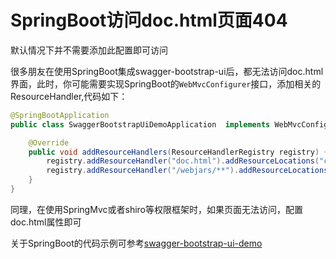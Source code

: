 # SpringBoot访问doc.html页面404

默认情况下并不需要添加此配置即可访问

很多朋友在使用SpringBoot集成swagger-bootstrap-ui后，都无法访问doc.html界面，此时，你可能需要实现SpringBoot的`WebMvcConfigurer`接口，添加相关的ResourceHandler,代码如下：

```java
@SpringBootApplication
public class SwaggerBootstrapUiDemoApplication  implements WebMvcConfigurer{

	@Override
	public void addResourceHandlers(ResourceHandlerRegistry registry) {
		registry.addResourceHandler("doc.html").addResourceLocations("classpath*:/META-INF/resources/");
		registry.addResourceHandler("/webjars/**").addResourceLocations("classpath*:/META-INF/resources/webjars/");
	}
}
```

同理，在使用SpringMvc或者shiro等权限框架时，如果页面无法访问，配置doc.html属性即可

关于SpringBoot的代码示例可参考[swagger-bootstrap-ui-demo](https://gitee.com/xiaoym/swagger-bootstrap-ui-demo/tree/master/swagger-bootstrap-ui-demo)